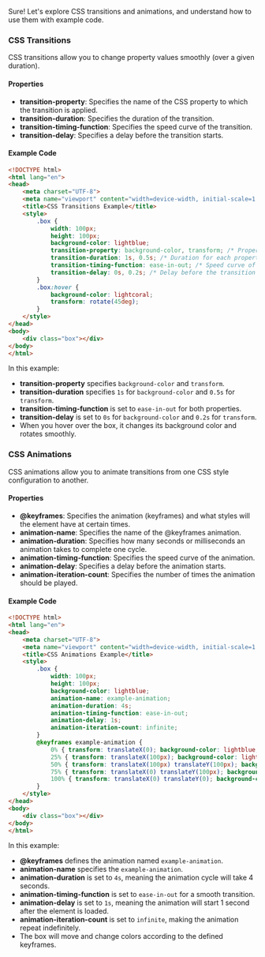 Sure! Let's explore CSS transitions and animations, and understand how to use them with example code.

### CSS Transitions

CSS transitions allow you to change property values smoothly (over a given duration).

#### Properties
- **transition-property**: Specifies the name of the CSS property to which the transition is applied.
- **transition-duration**: Specifies the duration of the transition.
- **transition-timing-function**: Specifies the speed curve of the transition.
- **transition-delay**: Specifies a delay before the transition starts.

#### Example Code

```html
<!DOCTYPE html>
<html lang="en">
<head>
    <meta charset="UTF-8">
    <meta name="viewport" content="width=device-width, initial-scale=1.0">
    <title>CSS Transitions Example</title>
    <style>
        .box {
            width: 100px;
            height: 100px;
            background-color: lightblue;
            transition-property: background-color, transform; /* Properties to transition */
            transition-duration: 1s, 0.5s; /* Duration for each property */
            transition-timing-function: ease-in-out; /* Speed curve of the transition */
            transition-delay: 0s, 0.2s; /* Delay before the transition starts */
        }
        .box:hover {
            background-color: lightcoral;
            transform: rotate(45deg);
        }
    </style>
</head>
<body>
    <div class="box"></div>
</body>
</html>
```

In this example:
- **transition-property** specifies `background-color` and `transform`.
- **transition-duration** specifies `1s` for `background-color` and `0.5s` for `transform`.
- **transition-timing-function** is set to `ease-in-out` for both properties.
- **transition-delay** is set to `0s` for `background-color` and `0.2s` for `transform`.
- When you hover over the box, it changes its background color and rotates smoothly.

### CSS Animations

CSS animations allow you to animate transitions from one CSS style configuration to another.

#### Properties
- **@keyframes**: Specifies the animation (keyframes) and what styles will the element have at certain times.
- **animation-name**: Specifies the name of the @keyframes animation.
- **animation-duration**: Specifies how many seconds or milliseconds an animation takes to complete one cycle.
- **animation-timing-function**: Specifies the speed curve of the animation.
- **animation-delay**: Specifies a delay before the animation starts.
- **animation-iteration-count**: Specifies the number of times the animation should be played.

#### Example Code

```html
<!DOCTYPE html>
<html lang="en">
<head>
    <meta charset="UTF-8">
    <meta name="viewport" content="width=device-width, initial-scale=1.0">
    <title>CSS Animations Example</title>
    <style>
        .box {
            width: 100px;
            height: 100px;
            background-color: lightblue;
            animation-name: example-animation;
            animation-duration: 4s;
            animation-timing-function: ease-in-out;
            animation-delay: 1s;
            animation-iteration-count: infinite;
        }
        @keyframes example-animation {
            0% { transform: translateX(0); background-color: lightblue; }
            25% { transform: translateX(100px); background-color: lightcoral; }
            50% { transform: translateX(100px) translateY(100px); background-color: lightgreen; }
            75% { transform: translateX(0) translateY(100px); background-color: lightpink; }
            100% { transform: translateX(0) translateY(0); background-color: lightblue; }
        }
    </style>
</head>
<body>
    <div class="box"></div>
</body>
</html>
```

In this example:
- **@keyframes** defines the animation named `example-animation`.
- **animation-name** specifies the `example-animation`.
- **animation-duration** is set to `4s`, meaning the animation cycle will take 4 seconds.
- **animation-timing-function** is set to `ease-in-out` for a smooth transition.
- **animation-delay** is set to `1s`, meaning the animation will start 1 second after the element is loaded.
- **animation-iteration-count** is set to `infinite`, making the animation repeat indefinitely.
- The box will move and change colors according to the defined keyframes.